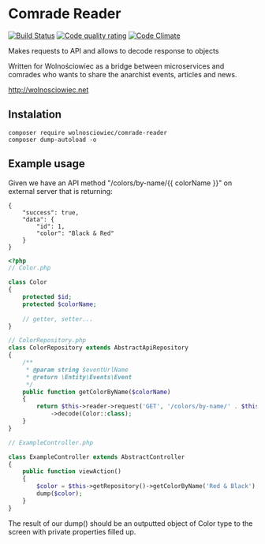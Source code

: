 Comrade Reader
==============

  [![Build Status](https://travis-ci.org/Wolnosciowiec/comrade-reader.svg?branch=master)](https://travis-ci.org/Wolnosciowiec/comrade-reader)
  [![Code quality rating](https://scrutinizer-ci.com/g/Wolnosciowiec/comrade-reader/badges/quality-score.png?b=master)](https://scrutinizer-ci.com/g/Wolnosciowiec/comrade-reader/)
  [![Code Climate](https://codeclimate.com/github/Wolnosciowiec/comrade-reader/badges/gpa.svg)](https://codeclimate.com/github/Wolnosciowiec/comrade-reader)

  Makes requests to API and allows
  to decode response to objects
 
  Written for Wolnościowiec as a bridge
  between microservices and comrades who
  wants to share the anarchist events,
  articles and news.

  http://wolnosciowiec.net
  
## Instalation

```
composer require wolnosciowiec/comrade-reader
composer dump-autoload -o
```

## Example usage

Given we have an API method "/colors/by-name/{{ colorName }}" on external server that is returning:

```
{
    "success": true,
    "data": {
        "id": 1,
        "color": "Black & Red"
    }
}
```

```php
<?php
// Color.php

class Color
{
    protected $id;
    protected $colorName;
    
    // getter, setter...
}

// ColorRepository.php
class ColorRepository extends AbstractApiRepository
{
    /**
     * @param string $eventUrlName
     * @return \Entity\Events\Event
     */
    public function getColorByName($colorName)
    {
        return $this->reader->request('GET', '/colors/by-name/' . $this->escape($colorName), '', 3600)
            ->decode(Color::class);
    }
}

// ExampleController.php

class ExampleController extends AbstractController
{
    public function viewAction()
    {
        $color = $this->getRepository()->getColorByName('Red & Black');
        dump($color);
    }
}

```

The result of our dump() should be an outputted object of Color type to the screen with private properties filled up.
